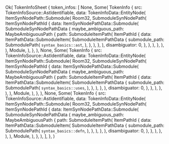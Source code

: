 Ok(
    TokenInfoSheet {
        token_infos: [
            None,
            Some(
                TokenInfo {
                    src: TokenInfoSource::AstIdentifiable,
                    data: TokenInfoData::EntityNode(
                        ItemSynNodePath::Submodule(
                            Room32,
                            SubmoduleSynNodePath(
                                ItemSynNodePathId {
                                    data: ItemSynNodePathData::Submodule(
                                        SubmoduleSynNodePathData {
                                            maybe_ambiguous_path: MaybeAmbiguousPath {
                                                path: SubmoduleItemPath(
                                                    ItemPathId {
                                                        data: ItemPathData::SubmoduleItem(
                                                            SubmoduleItemPathData {
                                                                submodule_path: SubmodulePath(
                                                                    `syntax_basics::ast`,
                                                                ),
                                                            },
                                                        ),
                                                    },
                                                ),
                                                disambiguator: 0,
                                            },
                                        },
                                    ),
                                },
                            ),
                        ),
                        Module,
                    ),
                },
            ),
            None,
            Some(
                TokenInfo {
                    src: TokenInfoSource::AstIdentifiable,
                    data: TokenInfoData::EntityNode(
                        ItemSynNodePath::Submodule(
                            Room32,
                            SubmoduleSynNodePath(
                                ItemSynNodePathId {
                                    data: ItemSynNodePathData::Submodule(
                                        SubmoduleSynNodePathData {
                                            maybe_ambiguous_path: MaybeAmbiguousPath {
                                                path: SubmoduleItemPath(
                                                    ItemPathId {
                                                        data: ItemPathData::SubmoduleItem(
                                                            SubmoduleItemPathData {
                                                                submodule_path: SubmodulePath(
                                                                    `syntax_basics::uses`,
                                                                ),
                                                            },
                                                        ),
                                                    },
                                                ),
                                                disambiguator: 0,
                                            },
                                        },
                                    ),
                                },
                            ),
                        ),
                        Module,
                    ),
                },
            ),
            None,
            Some(
                TokenInfo {
                    src: TokenInfoSource::AstIdentifiable,
                    data: TokenInfoData::EntityNode(
                        ItemSynNodePath::Submodule(
                            Room32,
                            SubmoduleSynNodePath(
                                ItemSynNodePathId {
                                    data: ItemSynNodePathData::Submodule(
                                        SubmoduleSynNodePathData {
                                            maybe_ambiguous_path: MaybeAmbiguousPath {
                                                path: SubmoduleItemPath(
                                                    ItemPathId {
                                                        data: ItemPathData::SubmoduleItem(
                                                            SubmoduleItemPathData {
                                                                submodule_path: SubmodulePath(
                                                                    `syntax_basics::defn`,
                                                                ),
                                                            },
                                                        ),
                                                    },
                                                ),
                                                disambiguator: 0,
                                            },
                                        },
                                    ),
                                },
                            ),
                        ),
                        Module,
                    ),
                },
            ),
        ],
    },
)
